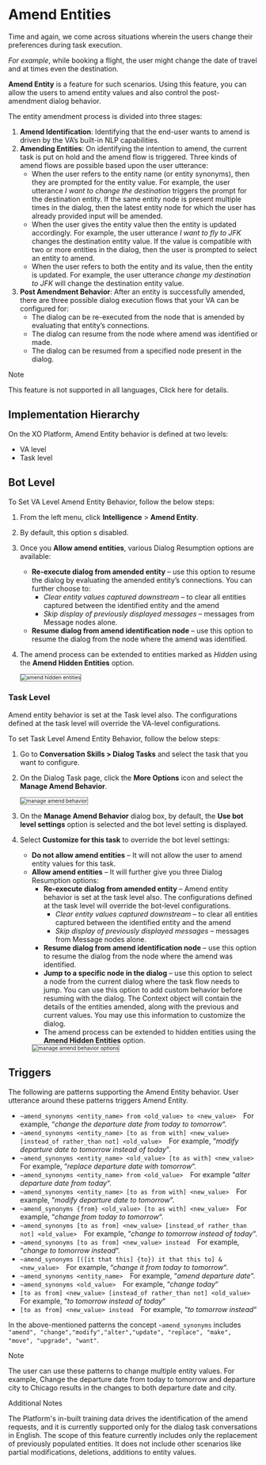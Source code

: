 # Amend Entities

Time and again, we come across situations wherein the users change their preferences during task execution.

_For example_, while booking a flight, the user might change the date of travel and at times even the destination.

**Amend Entity** is a feature for such scenarios. Using this feature, you can allow the users to amend entity values and also control the post-amendment dialog behavior.

The entity amendment process is divided into three stages:

1. **Amend Identification**: Identifying that the end-user wants to amend is driven by the VA’s built-in NLP capabilities.
2. **Amending Entities**: On identifying the intention to amend, the current task is put on hold and the amend flow is triggered. Three kinds of amend flows are possible based upon the user utterance:
    * When the user refers to the entity name (or entity synonyms), then they are prompted for the entity value. For example, the user utterance _I want to change the destination_ triggers the prompt for the destination entity. If the same entity node is present multiple times in the dialog, then the latest entity node for which the user has already provided input will be amended.
    * When the user gives the entity value then the entity is updated accordingly. For example, the user utterance _I want to fly to JFK_ changes the destination entity value. If the value is compatible with two or more entities in the dialog, then the user is prompted to select an entity to amend.
    * When the user refers to both the entity and its value, then the entity is updated. For example, the user utterance _change my destination to JFK_ will change the destination entity value.
3. **Post Amendment Behavior**: After an entity is successfully amended, there are three possible dialog execution flows that your VA can be configured for:
    * The dialog can be re-executed from the node that is amended by evaluating that entity’s connections.
    * The dialog can resume from the node where amend was identified or made.
    * The dialog can be resumed from a specified node present in the dialog.

<div class="admonition note">
<p class="admonition-title">Note</p>
<p>This feature is not supported in all languages, Click here for details.</p>
</div>

## Implementation Hierarchy

On the XO Platform, Amend Entity behavior is defined at two levels:

* VA level
* Task level

## Bot Level

To Set VA Level Amend Entity Behavior, follow the below steps:

1. From the left menu, click **Intelligence** > **Amend Entity**.
2. By default, this option s disabled.
3. Once you **Allow amend entities**, various Dialog Resumption options are available:
    * **Re-execute dialog from amended entity** – use this option to resume the dialog by evaluating the amended entity’s connections. You can further choose to:
        * _Clear entity values captured downstream_ – to clear all entities captured between the identified entity and the amend
        * _Skip display of previously displayed messages_ – messages from Message nodes alone.
    * **Resume dialog from amend identification node** – use this option to resume the dialog from the node where the amend was identified.
4. The amend process can be extended to entities marked as _Hidden_ using the **Amend Hidden Entities** option.
    
    <img src="../images/amend-hidden-entities-window.png" alt="amend hidden entities" title="amend hidden entities" style="border: 1px solid gray; zoom:75%;">

### Task Level

Amend entity behavior is set at the Task level also. The configurations defined at the task level will override the VA-level configurations.

To set Task Level Amend Entity Behavior, follow the below steps:

1. Go to **Conversation Skills > Dialog Tasks** and select the task that you want to configure.
2. On the Dialog Task page, click the **More Options** icon and select the **Manage Amend Behavior**.

    <img src="../images/manage-amend-behavior.png" alt="manage amend behavior" title="manage amend behavior" style="border: 1px solid gray; zoom:75%;">

3. On the **Manage Amend Behavior** dialog box, by default, the **Use bot level settings** option is selected and the bot level setting is displayed.
4. Select **Customize for this task** to override the bot level settings:
    * **Do not allow amend entities** – It will not allow the user to amend entity values for this task.
    * **Allow amend entities** – It will further give you three Dialog Resumption options:
        * **Re-execute dialog from amended entity** – Amend entity behavior is set at the task level also. The configurations defined at the task level will override the bot-level configurations.
            * _Clear entity values captured downstream_ – to clear all entities captured between the identified entity and the amend
            * _Skip display of previously displayed messages_ – messages from Message nodes alone.
        * **Resume dialog from amend identification node** – use this option to resume the dialog from the node where the amend was identified.
        * **Jump to a specific node in the dialog** – use this option to select a node from the current dialog where the task flow needs to jump. You can use this option to add custom behavior before resuming with the dialog. The Context object will contain the details of the entities amended, along with the previous and current values. You may use this information to customize the dialog.
        * The amend process can be extended to hidden entities using the **Amend Hidden Entities** option.
        <img src="../images/manage-amend-behavior-options.png" alt="manage amend behavior options" title="manage amend behavior options" style="border: 1px solid gray; zoom:75%;">

## Triggers

The following are patterns supporting the Amend Entity behavior. User utterance around these patterns triggers Amend Entity.

* `~amend_synonyms <entity_name> from <old_value> to <new_value> 
`For example, “_change the departure date from today to tomorrow_“.
* `~amend_synonyms <entity_name> [to as from with] <new_value> [instead_of rather_than not] <old_value> 
`For example, “_modify departure date to tomorrow instead of today_“.
* `~amend_synonyms <entity_name> <old_value> [to as with] <new_value> 
`For example, “_replace departure date with tomorrow_“.
* `~amend_synonyms <entity_name> from <old_value> 
`For example “_alter departure date from today_“.
* `~amend_synonyms <entity_name> [to as from with] <new_value> 
`For example, “_modify departure date to tomorrow_“.
* `~amend_synonyms {from} <old_value> [to as with] <new_value> 
`For example, “_change from today to tomorrow_“.
* `~amend_synonyms [to as from] <new_value> [instead_of rather_than not] <old_value> 
`For example, “_change to tomorrow instead of today_“.
* `~amend_synonyms [to as from] <new_value> instead 
`For example, “_change to tomorrow instead_“.
* `~amend_synonyms [([it that this] {to}) it that this to] &<new_value> 
`For example, “_change it from today to tomorrow_“.
* `~amend_synonyms <entity_name> 
`For example, “_amend departure date_“.
* `~amend_synonyms <old_value> 
`For example, “_change today_“
* `[to as from] <new_value> [instead_of rather_than not] <old_value> 
`For example, “_to tomorrow instead of today_“
* `[to as from] <new_value> instead 
`For example, “_to tomorrow instead_“

In the above-mentioned patterns the concept `~amend_synonyms` includes `"amend", "change","modify","alter","update", "replace", "make", "move", "upgrade", "want"`.

<div class="admonition note">
<p class="admonition-title">Note</p>
<p>The user can use these patterns to change multiple entity values. For example, Change the departure date from today to tomorrow and departure city to Chicago results in the changes to both departure date and city.</p>
</div>

<div class="admonition note">
<p class="admonition-title">Additional Notes</p>
<p>The Platform's in-built training data drives the identification of the amend requests, and it is currently supported only for the dialog task conversations in English.
The scope of this feature currently includes only the replacement of previously populated entities. It does not include other scenarios like partial modifications, deletions, additions to entity values.</p>
</div>


